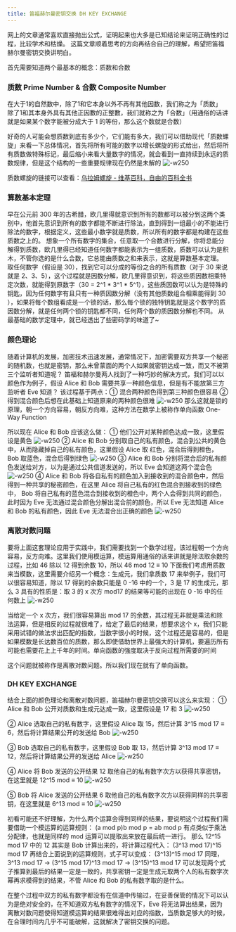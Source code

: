 ```yaml
---
title: 笛福赫尔曼密钥交换 DH KEY EXCHANGE
---
```


网上的文章通常喜欢直接抛出公式，证明起来也大多是已知结论来证明正确性的过程，比较学术和枯燥。
这篇文章顺着思考的方向再结合自己的理解，希望把笛福赫尔曼密钥交换讲明白。

首先需要知道两个最基本的概念：质数和合数
### 质数 Prime Number & 合数 Composite Number
在大于1的自然数中，除了1和它本身以外不再有其他因数，我们称之为「质数」
除了1和其本身外具有其他正因數的正整數，我们就称之为「合数」（用通俗的话讲就是如果某个数字能被分成大于 1 的等份，那么这个数就是合数）

好奇的人可能会想质数到底有多少个，它们能有多大，我们可以借助现代「质数螺旋」来看一下总体情况，首先将所有可能的数字以增长螺旋的形式给出，然后将所有质数做特殊标记，最后缩小来看大量数字的情况，就会看到一直持续到永远的质数规律，但是这个结构的一些重要规律现在仍然是未解的
![-w250](https://res.cloudinary.com/dp1pheuq7/image/upload/v1550861678/%E8%B4%A8%E6%95%B0%E8%9E%BA%E6%97%8B_dmln15.jpg)

质数螺旋的链接可以查看：[乌拉姆螺旋 - 维基百科，自由的百科全书](https://zh.wikipedia.org/wiki/%E4%B9%8C%E5%B2%9A%E8%9E%BA%E6%97%8B)

### 算数基本定理
早在公元前 300 年的古希腊，欧几里得就意识到所有的数都可以被分到这两个类别中，他首先意识到所有的数字都能不断进行除法，直到得到一组最小的不能进行除法的数字，根据定义，这些最小数字就是质数，所以所有的数字都是构建在这些质数之上的。
想象一个所有数字的集合，任意取一个合数进行分解，你将总能分解得到质数，欧几里得已经知道任何数字都能表示为一组质数，质数可以认为是积木，不管你选的是什么合数，它总能由质数之和来表示，这就是算数基本定理。
取任何数字（假设是 30），找到它可以分成的等份之合的所有质数（对于 30 来说就是 2、3、5），这个过程就是因数分解，欧几里得意识到，将这些质因数相乘特定次数，就能得到原数字（30 = 2^1 * 3^1 * 5^1），这些质因数可以认为是特殊的钥匙，因为任何数字有且只有一种质因数分解（没有其他质数组合相乘能得到 30 ），如果将每个数组看成是一个锁的话，那么每个锁的独特钥匙就是这个数字的质因数分解，就是任何两个锁的钥匙都不同，任何两个数的质因数分解也不同。
从最基础的数学定理中，就已经透出了些密码学的味道了~

### 颜色理论
随着计算机的发展，加密技术迅速发展，通常情况下，加密需要双方共享一个秘密的随机数，也就是密钥，那么未曾蒙面的两个人如果就密钥达成一致，而又不被第三个监听者知道呢？
笛福和赫尔曼两人找到了一种巧妙的解决方式，我们可以以颜色作为例子，假设 Alice 和 Bob 需要共享一种颜色信息，但是有不能放第三方监听者 Eve 知道？
该过程基于两点：① 混合两种颜色得到第三种颜色很容易 ②得到混合颜色后想在此基础上知道原来的两种颜色很难
![-w250](https://res.cloudinary.com/dp1pheuq7/image/upload/v1550861675/%E5%B1%8F%E5%B9%95%E5%BF%AB%E7%85%A7_2019-02-17_%E4%B8%8B%E5%8D%8810.57.11_lkstq9.png)
那么这就是锁的原理，朝一个方向容易，朝反方向难，这种方法在数学上被称作单向函数 One-Way Function

所以现在  Alice 和 Bob 应该这么做：
① 他们公开对某种颜色达成一致，这里假设是黄色
![-w250](https://res.cloudinary.com/dp1pheuq7/image/upload/v1550861679/%E5%B1%8F%E5%B9%95%E5%BF%AB%E7%85%A7_2019-02-17_%E4%B8%8B%E5%8D%8811.00.04_aswups.png)
② Alice 和 Bob 分别取自己的私有颜色，混合到公共的黄色中，从而隐藏掉自己的私有颜色，这里假设 Alice 取 红色，混合后得到橙色，Bob 取蓝色，混合后得到绿色
![-w250](https://res.cloudinary.com/dp1pheuq7/image/upload/v1550861676/%E5%B1%8F%E5%B9%95%E5%BF%AB%E7%85%A7_2019-02-17_%E4%B8%8B%E5%8D%8811.02.16_r6eaz7.png)
③ Alice 和 Bob 分别将混合后的私有颜色发送给对方，以为是通过公共信道发送的，所以 Eve 会知道这两个混合色
![-w250](https://res.cloudinary.com/dp1pheuq7/image/upload/v1550861676/%E5%B1%8F%E5%B9%95%E5%BF%AB%E7%85%A7_2019-02-17_%E4%B8%8B%E5%8D%8811.04.49_eewdio.png)
④ Alice 和 Bob 将各自私有的颜色加入到接收到的混合颜色中，然后得到一种共享的秘密颜色，在这里 Alice 将自己私有的红色混合到接收到的绿色中， Bob 将自己私有的蓝色混合到接收到的橙色中，两个人会得到共同的颜色，此时因为 Eve 无法通过混合颜色分解出混合前的颜色，所以 Eve 无法知道 Alice 和 Bob 的私有颜色，因此 Eve 无法混合出正确的颜色
![-w250](https://res.cloudinary.com/dp1pheuq7/image/upload/v1550861676/%E5%B1%8F%E5%B9%95%E5%BF%AB%E7%85%A7_2019-02-17_%E4%B8%8B%E5%8D%8811.08.30_ijlnzx.png)

### 离散对数问题
要将上面这套理论应用于实践中，我们需要找到一个数学过程，该过程朝一个方向容易，反方向难。这里我们使用模运算，模运算用通俗的话来讲就是除法取余数的过程，比如 46 除以 12 得到余数 10，所以 46 mod 12 ≡ 10
下面我们考虑用质数来当模数，这里需要介绍另一个概念：生成元，我们拿质数 17 来举例子，我们可以很容易知道，除以 17 得到的余数只能是 0 -16 中的一个，3 是 17 的生成元，那么 3 具有的性质是：取 3 的 x 次方 mod17 的结果等可能的出现在 0 -16 中的任何数上
![-w250](https://res.cloudinary.com/dp1pheuq7/image/upload/v1550861675/%E5%B1%8F%E5%B9%95%E5%BF%AB%E7%85%A7_2019-02-18_%E4%B8%8B%E5%8D%8810.38.02_kvwmw9.png)

当给定一个 x 次方，我们很容易算出 mod 17 的余数，其过程无非就是乘法和除法运算，但是相反的过程就很难了，给定了最后的结果，想要求这个 x，我们只能采用试错的做法求出匹配的指数，当数字很小的时候，这个过程还是容易的，但是如果模数是长达数百位的质数，那么即使借助世界上最强大的计算机，要遍历所有可能也需要花上上千年的时间。单向函数的强度取决于反向过程所需要的时间

这个问题就被称作是离散对数问题。所以我们现在就有了单向函数。

### DH KEY EXCHANGE
结合上面的颜色理论和离散对数问题，笛福赫尔曼密钥交换可以这么来实现：
① Alice 和 Bob 公开对质数和生成元达成一致，这里假设是 17 和 3
![-w250](https://res.cloudinary.com/dp1pheuq7/image/upload/v1550861676/%E5%B1%8F%E5%B9%95%E5%BF%AB%E7%85%A7_2019-02-18_%E4%B8%8B%E5%8D%8811.16.27_gmfh3t.png)

② Alice 选取自己的私有数字，这里假设 Alice 取 15，然后计算 3^15 mod 17 ≡ 6，然后将计算结果公开的发送给 Bob
![-w250](https://res.cloudinary.com/dp1pheuq7/image/upload/v1550861676/%E5%B1%8F%E5%B9%95%E5%BF%AB%E7%85%A7_2019-02-18_%E4%B8%8B%E5%8D%8811.16.35_et7f0s.png)

③ Bob 选取自己的私有数字，这里假设 Bob 取 13，然后计算 3^13 mod 17 ≡ 12，然后将计算结果公开的发送给 Alice
![-w250](https://res.cloudinary.com/dp1pheuq7/image/upload/v1550861677/%E5%B1%8F%E5%B9%95%E5%BF%AB%E7%85%A7_2019-02-18_%E4%B8%8B%E5%8D%8811.16.41_lridds.png)

④ Alice 将 Bob 发送的公开结果 12 取他自己的私有数字次方以获得共享密钥，在这里就是 12^15 mod ≡ 10
![-w250](https://res.cloudinary.com/dp1pheuq7/image/upload/v1550861677/%E5%B1%8F%E5%B9%95%E5%BF%AB%E7%85%A7_2019-02-18_%E4%B8%8B%E5%8D%8811.16.55_qbe6j9.png)

⑤ Bob 将 Alice 发送的公开结果 6 取他自己的私有数字次方以获得同样的共享密钥，在这里就是 6^13 mod ≡ 10
![-w250](https://res.cloudinary.com/dp1pheuq7/image/upload/v1550861677/%E5%B1%8F%E5%B9%95%E5%BF%AB%E7%85%A7_2019-02-18_%E4%B8%8B%E5%8D%8811.16.57_tssbyf.png)

初看可能还不好理解，为什么两个运算会得到同样的结果，要说明这个过程我们需要借助一个模运算的运算规则：
(a mod p)b mod p = ab mod p
有点类似于乘法分配律，也就是同样的 mod 运算可以提取出来放在最后统一进行。
那么 12^15 mod 17 中的 12 其实是 Bob 计算出来的，将计算过程代入：
(3^13 mod 17)^15 mod 17
再结合上面说到的运算规则，式子可以变成：
(3^13)^15 mod 17
同理，3^13 mod 17 -> (3^15 mod 17)^13 mod 17 -> (3^15)^13 mod 17
可以发现两个式子推算到最后的结果一定是一致的，共享密钥一定是生成元取两个人的私有数字次幂再求模得到的结果，不管 Alice 和 Bob 的私有数字取的是什么。

在整个过程中双方的私有数字都没有在信道中传输过，在妥善保管的情况下可以认为是绝对安全的，在不知道双方私有数字的情况下，Eve 将无法算出结果，因为离散对数问题使得知道模运算的结果很难得出对应的指数，当质数足够大的时候，在合理时间内几乎不可能破解，这就解决了密钥交换的问题。





